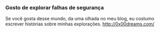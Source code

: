 ### Gosto de explorar falhas de segurança
Se você gosta desse mundo, da uma olhada no meu blog, eu costumo escrever histórias sobre minhas explorações. http://0x00dreams.com/

